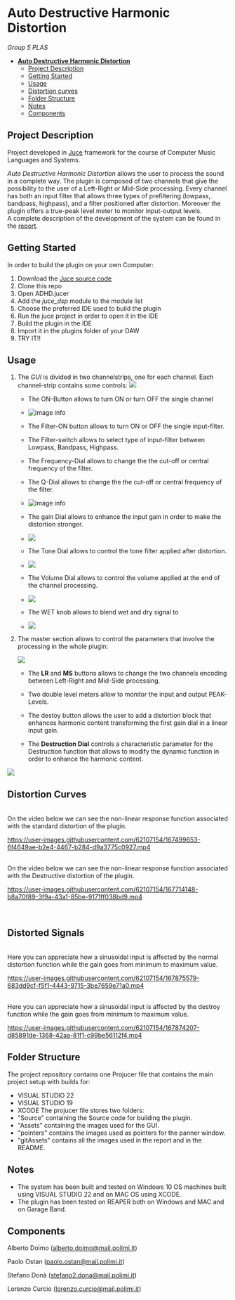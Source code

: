 # **Auto Destructive Harmonic Distortion**

 <em>Group 5 PLAS</em>

- [**Auto Destructive Harmonic Distortion**](#auto-destructive-harmonic-distortion)
  - [Project Description](#project-description)
  - [Getting Started](#getting-started)
  - [Usage](#usage)
  - [Distortion curves](#distortion-curves)
  - [Folder Structure](#folder-structure)
  - [Notes](#notes)
  - [Components](#components)

## Project Description

Project developed in [Juce](https://juce.com/) framework for the course of Computer Music Languages and Systems.
<!--
Granulands consists of a granular synthesizer that plays four different **Foley** sounds, all the generated through the <em>Granular Synthesis</em> technique. It also allows the user to manipulate their characteristics and to place them around the stereo spectrum.
A complete description of the development of the system can be found in the [report](https://github.com/polimi-cmls-22/group5-HW-SC-PLAS/blob/main/report1.pdf)
 -->
<em>Auto Destructive Harmonic Distortion</em> allows the user to process the sound in a complete way. The plugin is composed of two channels that give the possibility to the user of a Left-Right or Mid-Side processing. Every channel has both an input filter that allows three types of prefiltering (lowpass, bandpass, highpass), and a filter positioned after distortion. Moreover the plugin offers a true-peak level meter to monitor input-output levels.  
A complete description of the development of the system can be found in the [report](https://github.com/Pox17/group5-HW-Juce-PLAS/blob/main/report2.pdf).

## Getting Started

In order to build the plugin on your own Computer:



1. Download the [Juce source code](https://juce.com/get-juce)
2. Clone this repo
3. Open ADHD.jucer 
4. Add the <em>juce_dsp</em> module to the module list
5. Choose the preferred IDE used to build the plugin
6. Run the juce project in order to open it in the IDE
7. Build the plugin in the IDE
8. Import it in the plugins folder of your DAW
9. TRY IT!! 



## Usage


1. The <em>GUI</em> is divided in two channelstrips, one for each channel. Each channel-strip contains some controls: 
  ![](./gitAssets/FullPlugin.PNG)
    

   
   * The ON-Button allows to turn ON or turn OFF the single channel
   * ![image info](./gitAssets/CHANNELON.PNG)
   

   * The Filter-ON button allows to turn ON or OFF the single input-filter.
   
   * The Filter-switch allows to select type of input-filter between Lowpass, Bandpass, Highpass.
   
   * The Frequency-Dial allows to change the the cut-off or central frequency of the filter. 
   
   * The Q-Dial allows to change the the cut-off or central frequency of the filter. 
   * ![image info](./gitAssets/FILTER.PNG)
   


   * The gain Dial allows to enhance the input gain in order to make the distortion stronger.
   * ![](./gitAssets/GAINDIAL.PNG)

   * The Tone Dial allows to control the tone filter applied after distortion.
   * ![](./gitAssets/TONE.PNG)
  
   * The Volume Dial allows to control the volume applied at the end of the channel processing.
   * ![](./gitAssets/VOLUME.PNG)
  
   * The WET knob allows to blend wet and dry signal to 
   * ![](./gitAssets/WET.PNG)


2. The master section allows to control the parameters that involve the processing in the whole plugin:

   ![](./gitAssets/MASTERCH.PNG)

   * The **LR** and **MS** buttons allows to change the two channels encoding between Left-Right and Mid-Side processing.  

   * Two double level meters allow to monitor the input and output PEAK-Levels.
  
   * The destoy button allows the user to add a distortion block that enhances harmonic content transforming the first gain dial in a linear input gain.

   * The **Destruction Dial** controls a characteristic parameter for the Destruction function that allows to modify the dynamic function in order to enhance the harmonic content. 

![](./gitAssets/PLUGINALLDESTROY.PNG)

## Distortion Curves

<br>
On the video below we can see the non-linear response function associated with the standard distortion of the plugin.


 https://user-images.githubusercontent.com/62107154/167499653-6f4649ae-b2e4-4467-b284-d9a3775c0927.mp4



<br>
On the video below we can see the non-linear response function associated with the Destructive distortion of the plugin.


 https://user-images.githubusercontent.com/62107154/167714148-b8a70f89-3f9a-43a1-85be-9171ff038bd9.mp4


<br>

## Distorted Signals

<br>
Here you can appreciate how a sinusoidal input is affected by the normal distortion function while the gain goes from minimum to maximum value.

https://user-images.githubusercontent.com/62107154/167875579-683dd9cf-f5f1-4443-9715-3be7659e71a0.mp4

<br>
Here you can appreciate how a sinusoidal input is affected by the destroy function while the gain goes from minimum to maximum value.



https://user-images.githubusercontent.com/62107154/167874207-d85891de-1368-42aa-81f1-c99be56112f4.mp4


## Folder Structure

The project repository contains one Projucer file that contains the main project setup with builds for:
* VISUAL STUDIO 22 
* VISUAL STUDIO 19
* XCODE
The projucer file stores two folders:
* "Source" containing the Source code for building the plugin.
* "Assets" containing the images used for the GUI.
* "pointers" contains the images used as pointers for the panner window.
* "gitAssets" contains all the images used in the report and in the README.


## Notes

* The system has been built and tested on Windows 10 OS machines built using VISUAL STUDIO 22 and on MAC OS using XCODE.
* The plugin has been tested on REAPER both on Windows and MAC and on Garage Band. 

## Components 
Alberto Doimo (alberto.doimo@mail.polimi.it) </p>
Paolo Ostan (paolo.ostan@mail.polimi.it) </p>
Stefano Donà (stefano2.dona@mail.polimi.it) </p>
Lorenzo Curcio (lorenzo.curcio@mail.polimi.it) </p>
